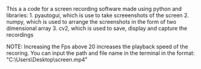 This a a code for a screen recording software made using python and libraries: 1. pyautogui, which is use to take screeenshots of the screen
                                                                               2. numpy, which is used to arrange the screenshots in the form of two dimensional array
                                                                               3. cv2, which is used to save, display and capture the recordings

NOTE: Increasing the Fps above 20 increases the playback speed of the recoring.
      You can input the path and file name in the terminal in the format: "C:\Users\Desktop\screen.mp4"
